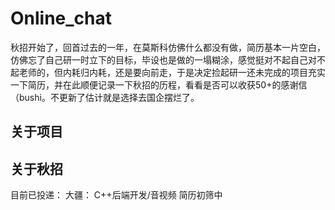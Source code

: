 # Online_chat

秋招开始了，回首过去的一年，在莫斯科仿佛什么都没有做，简历基本一片空白，仿佛忘了自己研一时立下的目标，毕设也是做的一塌糊涂，感觉挺对不起自己对不起老师的，但内耗归内耗，还是要向前走，于是决定捡起研一还未完成的项目充实一下简历，并在此顺便记录一下秋招的历程，看看是否可以收获50+的感谢信（bushi。不更新了估计就是选择去国企摆烂了。


## 关于项目


## 关于秋招

目前已投递：    大疆：     C++后端开发/音视频           简历初筛中
